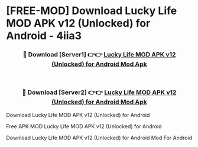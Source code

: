 # [FREE-MOD] Download Lucky Life MOD APK v12 (Unlocked) for Android - 4iia3


<div align="center">
<h3>🔴 Download [Server1] 👉👉 <a href="https://apk-comot.site?title=Lucky_Life_MOD_APK_v12_(Unlocked)_for_Android">Lucky Life MOD APK v12 (Unlocked) for Android Mod Apk</a></h3><br>

<h3>🔴 Download [Server2] 👉👉 <a href="https://apk-comot.site?title=Lucky_Life_MOD_APK_v12_(Unlocked)_for_Android">Lucky Life MOD APK v12 (Unlocked) for Android Mod Apk</a></h3>
</div>



Download Lucky Life MOD APK v12 (Unlocked) for Android 

Free APK MOD Lucky Life MOD APK v12 (Unlocked) for Android 

Download Lucky Life MOD APK v12 (Unlocked) for Android Mod For Android
